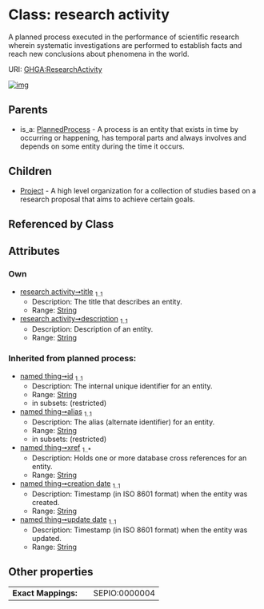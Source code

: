 
# Class: research activity


A planned process executed in the performance of scientific research wherein systematic investigations are performed to establish facts and reach new conclusions about phenomena in the world.

URI: [GHGA:ResearchActivity](https://w3id.org/GHGA/ResearchActivity)


[![img](https://yuml.me/diagram/nofunky;dir:TB/class/[ResearchActivity&#124;title:string;description:string;id(i):string;alias(i):string;xref(i):string%20%2B;creation_date(i):string;update_date(i):string;schema_type(i):string;schema_version(i):string]^-[Project],[PlannedProcess]^-[ResearchActivity],[Project],[PlannedProcess])](https://yuml.me/diagram/nofunky;dir:TB/class/[ResearchActivity&#124;title:string;description:string;id(i):string;alias(i):string;xref(i):string%20%2B;creation_date(i):string;update_date(i):string;schema_type(i):string;schema_version(i):string]^-[Project],[PlannedProcess]^-[ResearchActivity],[Project],[PlannedProcess])

## Parents

 *  is_a: [PlannedProcess](PlannedProcess.md) - A process is an entity that exists in time by occurring or happening, has temporal parts and always involves and depends on some entity during the time it occurs.

## Children

 * [Project](Project.md) - A high level organization for a collection of studies based on a research proposal that aims to achieve certain goals.

## Referenced by Class


## Attributes


### Own

 * [research activity➞title](research_activity_title.md)  <sub>1..1</sub>
     * Description: The title that describes an entity.
     * Range: [String](types/String.md)
 * [research activity➞description](research_activity_description.md)  <sub>1..1</sub>
     * Description: Description of an entity.
     * Range: [String](types/String.md)

### Inherited from planned process:

 * [named thing➞id](named_thing_id.md)  <sub>1..1</sub>
     * Description: The internal unique identifier for an entity.
     * Range: [String](types/String.md)
     * in subsets: (restricted)
 * [named thing➞alias](named_thing_alias.md)  <sub>1..1</sub>
     * Description: The alias (alternate identifier) for an entity.
     * Range: [String](types/String.md)
     * in subsets: (restricted)
 * [named thing➞xref](named_thing_xref.md)  <sub>1..\*</sub>
     * Description: Holds one or more database cross references for an entity.
     * Range: [String](types/String.md)
 * [named thing➞creation date](named_thing_creation_date.md)  <sub>1..1</sub>
     * Description: Timestamp (in ISO 8601 format) when the entity was created.
     * Range: [String](types/String.md)
 * [named thing➞update date](named_thing_update_date.md)  <sub>1..1</sub>
     * Description: Timestamp (in ISO 8601 format) when the entity was updated.
     * Range: [String](types/String.md)

## Other properties

|  |  |  |
| --- | --- | --- |
| **Exact Mappings:** | | SEPIO:0000004 |

